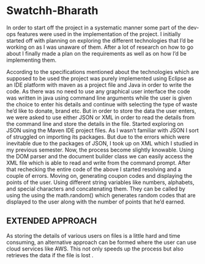 # Swatchh-Bharath
In order to start off the project in a systematic manner some part of the dev-ops features were used in the implementation of the project.
I initially started off with planning on exploring the different technologies that I’d be working on as I was unaware of them. 
After a lot of research on how to go about I finally made a plan on the requirements as well as on how I’d be implementing them.
  
  According to the specifications mentioned about the technologies which are supposed to be used the project was purely implemented using Eclipse as an IDE platform with maven as a project file and Java in order to write the code. 
 As there was no need to use any graphical user interface the code was written in java using command line arguments while the user is given the choice to enter his details and continue with selecting the type of waste he’d like to donate, brand etc.
But in order to store the data the user enters, we were asked to use either JSON or XML in order to read the details from the command line and store the details in the file. Started exploring on JSON using the Maven IDE project files. As I wasn’t familiar with JSON I sort of struggled on importing its packages. But due to the errors which were inevitable due to the packages of JSON, I took up on XML which I studied in my previous semester. Now, the process become slightly knowable. Using the DOM parser and the document builder class we can easily access the XML file which is able to read and write from the command prompt.
After that rechecking the entire code of the above I started resolving and a couple of errors. Moving on, generating coupon codes and displaying the points of the user. Using different string variables like numbers, alphabets, and special characters and concatenating them. They can be called by using the using the math.random() which generates random codes  that are displayed to the user along with the number of points that he’d earned.
## EXTENDED APPROACH
As storing the details of various users on files is a little hard and time consuming, an alternative approach can be formed where the user can use cloud services like AWS. This not only speeds up the process but also retrieves the data if the file is lost .

 
